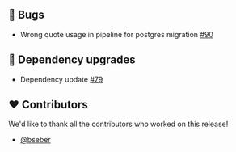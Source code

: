 ## 🐞 Bugs

- Wrong quote usage in pipeline for postgres migration [#90](https://github.com/focus-shift/zeiterfassung/issues/90)

## 🔨 Dependency upgrades

- Dependency update [#79](https://github.com/focus-shift/zeiterfassung/pull/79)

## ❤️ Contributors

We'd like to thank all the contributors who worked on this release!

- [@bseber](https://github.com/bseber)
